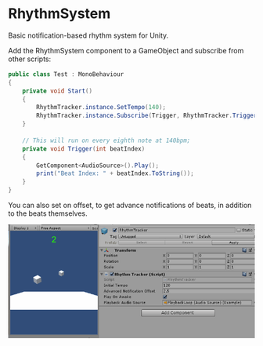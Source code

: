 # RhythmSystem

Basic notification-based rhythm system for Unity.

Add the RhythmSystem component to a GameObject and subscribe from other scripts:

```C#
public class Test : MonoBehaviour 
{
    private void Start()
    {
        RhythmTracker.instance.SetTempo(140);
        RhythmTracker.instance.Subscribe(Trigger, RhythmTracker.TriggerTiming.Eighths);
    }

    // This will run on every eighth note at 140bpm;
    private void Trigger(int beatIndex)
    {
        GetComponent<AudioSource>().Play();
        print("Beat Index: " + beatIndex.ToString());
    }
}
```

You can also set on offset, to get advance notifications of beats, in addition to the beats themselves.

![sample](RhythmExample.gif)
